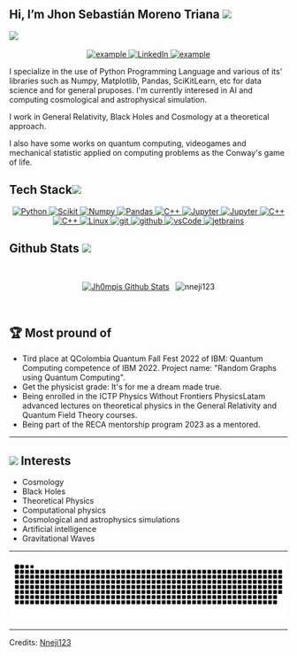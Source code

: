 ## Hi, I’m Jhon Sebastián Moreno Triana <img src = "https://raw.githubusercontent.com/MartinHeinz/MartinHeinz/master/wave.gif" width = 30px> 
<p>
  <a href="https://github.com/DenverCoder1/readme-typing-svg"><img src="https://readme-typing-svg.herokuapp.com?&font=IBM+Plex+Sans&color=abcdef&size=20&lines=Welcome+to+my+GitHub+Profile!;I'm+a+Physicist;I'm+also+studying+Computer+Engineering" /></a>
</p>

<p align ="center">
  <!--<a  href="https://ifeanyi-nneji.netlify.app" target="_blank">
    <img src="https://img.shields.io/badge/My_Website-000000?style=for-the-badge&logo=Microsoft-edge&logoColor=white" alt="example"/>
  </a>
  <a href="https://ifeanyinneji.hashnode.dev/" target="_blank">
      <img src="https://img.shields.io/badge/Hashnode-2962FF?style=for-the-badge&logo=hashnode&logoColor=white" alt="example"/>
  </a>-->	
  <a href="mailto:jhonsmorenot@gmail.com?subject=Feedback%20From%20Github&body=Hello," target="_blank">
    <img src="https://img.shields.io/badge/Gmail-D14836?style=for-the-badge&logo=gmail&logoColor=white" alt="example"/>
  </a>
   <a href="https://www.linkedin.com/in/jhon-sebastian-moreno-triana-b8a964257/" target="_blank">
    <img alt="LinkedIn" src="https://img.shields.io/badge/LinkedIn-0077B5?style=for-the-badge&logo=linkedin&logoColor=white">
  </a>   
 
  </a>  
  <a href="https://twitter.com/Jh0mpis" target="_blank">
      <img src="https://img.shields.io/badge/Twitter-1DA1F2.svg?style=for-the-badge&logo=twitter&logoColor=white" alt="example"/>
    </a>
  </p>


<p >I specialize in the use of Python Programming Language and various of its' libraries such as Numpy, Matplotlib, Pandas, SciKitLearn, etc for data science and for general pruposes. I'm currently interesed in AI and computing cosmological and astrophysical simulation.
	
I work in General Relativity, Black Holes and Cosmology at a theoretical approach.

I also have some works on quantum computing, videogames and mechanical statistic applied on computing problems as the Conway's game of life.
</p>



## Tech Stack<img src = "https://media2.giphy.com/media/QssGEmpkyEOhBCb7e1/giphy.gif?cid=ecf05e47a0n3gi1bfqntqmob8g9aid1oyj2wr3ds3mg700bl&rid=giphy.gif" width = 32px> 

<p align="center">
  <a href="https://www.python.org" target="_blank">
    <img alt="Python" src="https://img.shields.io/badge/Python-3776AB?style=for-the-badge&logo=python&logoColor=white">
  </a>

   <a href="https://scikit-learn.org/" target="_blank">
    <img alt="Scikit" src="https://img.shields.io/badge/scikit_learn-F7931E?style=for-the-badge&logo=scikit-learn&logoColor=white">
  </a>

   <a href="https://numpy.org/" target="_blank">
    <img alt="Numpy" src="https://img.shields.io/badge/Numpy-777BB4?style=for-the-badge&logo=numpy&logoColor=white">
  </a>

   <a href="https://pandas.pydata.org/" target="_blank">
    <img alt="Pandas" src="https://img.shields.io/badge/Pandas-2C2D72?style=for-the-badge&logo=pandas&logoColor=white">
  </a>

  <a href="https://matplotlib.org/" target="_blank">
    <img alt="C++" src="https://img.shields.io/badge/MATPLOTLIB-32ABFF.svg?style=for-the-badge&logo=python&logoColor=white">
  </a>
  
   <a href="https://jupyter.org/" target="_blank">
    <img alt="Jupyter" src="https://img.shields.io/badge/Jupyter-F37626.svg?&style=for-the-badge&logo=Jupyter&logoColor=white">
  </a>

  
  <a href="https://www.wolfram.com/mathematica/" target="_blank">
    <img alt="Jupyter" src="https://img.shields.io/badge/MATHEMATICA-900051.svg?&style=for-the-badge&logo=wolframmathematica&logoColor=white">
  </a>
  
   <a href="https://www.java.com/en/" target="_blank">
    <img alt="C++" src="https://img.shields.io/badge/Java-DB6400.svg?style=for-the-badge&logo=oracle&logoColor=white">
  </a>
  
  <a href="https://cplusplus.com/" target="_blank">
    <img alt="C++" src="https://img.shields.io/badge/C%2B%2B-FF0000.svg?style=for-the-badge&logo=cplusplus&logoColor=white">
  </a>
  
  <a href="https://www.linux.org/" target="_blank">
    <img alt="Linux" src="https://img.shields.io/badge/LINUX-000000.svg?style=for-the-badge&logo=linux&logoColor=white">
  </a>
  
  <a href="https://git-scm.com/" target="_blank">
    <img src="https://img.shields.io/badge/git-F05032.svg?style=for-the-badge&logo=git&logoColor=white"
      alt="git"/>
  </a>
  <a href="https://github.com/Jh0mpis" target="_blank">
    <img src="https://img.shields.io/badge/github-181717.svg?style=for-the-badge&logo=github&logoColor=white" alt="github" />
  </a>
  <a href="https://code.visualstudio.com/" target="_blank">
    <img src="https://img.shields.io/badge/vscode-007ACC.svg?style=for-the-badge&logo=visualstudiocode&logoColor=white" alt="vsCode"/> 
  </a>
  <a href="https://www.jetbrains.com/" target="_blank">
    <img src="https://img.shields.io/badge/PyCharm-0050ff.svg?&style=for-the-badge&logo=PyCharm&logoColor=white" alt="jetbrains" />
  </a>
</p>

<!--
## Projects

<a href="https://github.com/Jh0mpis/AgujerosNegrosdRGT">-->

  <!-- Change the `github-readme-stats.anuraghazra1.vercel.app` to `github-readme-stats.vercel.app`  -->

  <!--<img align="center" src="https://github-readme-stats.anuraghazra1.vercel.app/api/pin/?username=nneji123&repo=Website-Blocker&theme=tokyonight" />

</a>  

<a href="https://github.com/Nneji123/Alien-Shooter">-->

  <!-- Change the `github-readme-stats.anuraghazra1.vercel.app` to `github-readme-stats.vercel.app`  -->
<!--
  <img align="center" src="https://github-readme-stats.anuraghazra1.vercel.app/api/pin/?username=nneji123&repo=Alien-Shooter&theme=tokyonight" />

</a> 
-->

 ## Github Stats <img src = "https://i.pinimg.com/originals/65/c4/f4/65c4f452571be1261e9c623f7da488ac.gif" width = 35px>


  <br/>
  <p align="center">
    <a href="https://github.com/Jh0mpis/github-readme-stats"><img alt="Jh0mpis Github Stats" src="https://github-readme-stats.vercel.app/api?username=Jh0mpis&show_icons=true&count_private=true&theme=tokyonight" height="192px"/></a>
  &nbsp;
	  <img src="https://github-readme-stats.vercel.app/api/top-langs?username=Jh0mpis&show_icons=true&locale=en&layout=compact&theme=tokyonight" alt="nneji123" height="192px"/>
  <br/>
  </p>


<!--<details>
  <summary><b>⚡ Recent GitHub Activity</b></summary>
  <br/>
   <a href="https://github.com/Jh0mpis"><img alt="Jh0mpis recent activity" src="https://activity-graph.herokuapp.com/graph?username=Jh0mpis&custom_title=Ifeanyi's%20Contribution%20Graph&theme=react-dark" /></a>
  <br/>

</details>-->

<br/>

## 🏆 Most pround of
- Tird place at QColombia Quantum Fall Fest 2022 of IBM: Quantum Computing competence of IBM 2022. Project name: "Random Graphs using Quantum Computing".
- Get the physicist grade: It's for me a dream made true.
- Being enrolled in the ICTP Physics Without Frontiers PhysicsLatam advanced lectures on theoretical physics in the General Relativity and Quantum Field Theory courses.
- Being part of the RECA mentorship program 2023 as a mentored.

----
## <img src = "https://svs.gsfc.nasa.gov/vis/a010000/a014100/a014132/BHW_Binary_Black_Holes_Accretion_Disk.gif" width = 50px>  Interests
- Cosmology
- Black Holes
- Theoretical Physics
- Computational physics
- Cosmological and astrophysics simulations
- Artificial intelligence
- Gravitational Waves
----

<p align="center">
  <img  src="https://raw.githubusercontent.com/Elanza-48/Elanza-48/main/resources/img/github-contribution-grid-snake.svg"
    alt="example" />
</p>

-----
Credits: [Nneji123](https://github.com/Nneji123)
